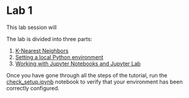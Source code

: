 # Lab 1

This lab session will 

The lab is divided into three parts:

1. [K-Nearest Neighbors](./knns/knn.md)
2. [Setting a local Python environment](./python.md)
3. [Working with Jupyter Notebooks and Jupyter Lab](./jupyter.md)

Once you have gone through all the steps of the tutorial, run the [check_setup.ipynb](./check_setup.ipynb) notebook to verify that your environment has been correctly configured.